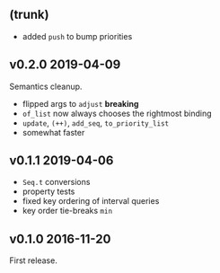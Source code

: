 ## (trunk)

- added `push` to bump priorities

## v0.2.0 2019-04-09

Semantics cleanup.

- flipped args to `adjust` **breaking**
- `of_list` now always chooses the rightmost binding
- `update`, `(++)`, `add_seq`, `to_priority_list`
- somewhat faster

## v0.1.1 2019-04-06

- `Seq.t` conversions
- property tests
- fixed key ordering of interval queries
- key order tie-breaks `min`

## v0.1.0 2016-11-20

First release. 
